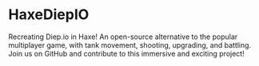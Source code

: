 # HaxeDiepIO
Recreating Diep.io in Haxe! An open-source alternative to the popular multiplayer game, with tank movement, shooting, upgrading, and battling. Join us on GitHub and contribute to this immersive and exciting project!
